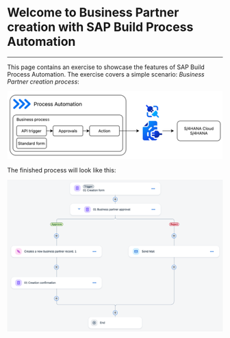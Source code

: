 <div class="draftWatermark"></div>

# Welcome to Business Partner creation with SAP Build Process Automation

---

This page contains an exercise to showcase the features of SAP Build Process Automation. The exercise covers a simple scenario: _Business Partner creation process_:

![](vx_images/167866323668521.png )

The finished process will look like this:

![](vx_images/454306858771463.png )
